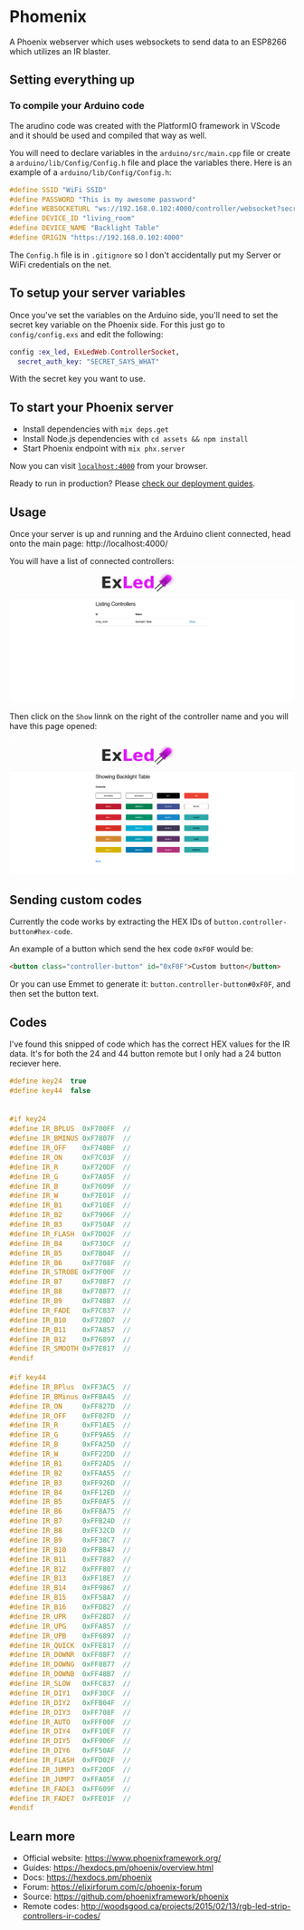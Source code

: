 # Phomenix

A Phoenix webserver which uses websockets to send data to an ESP8266 which utilizes an IR blaster.

## Setting everything up

### To compile your Arduino code

The arudino code was created with the PlatformIO framework in VScode and it should be used and compiled that way as well.

You will need to declare variables in the `arduino/src/main.cpp` file or create a `arduino/lib/Config/Config.h` file and place the variables there. Here is an example of a `arduino/lib/Config/Config.h`:

```cpp
#define SSID "WiFi SSID"
#define PASSWORD "This is my awesome password"
#define WEBSOCKETURL "ws://192.168.0.102:4000/controller/websocket?secret_key=SECRET_SAYS_WHAT"
#define DEVICE_ID "living_room"
#define DEVICE_NAME "Backlight Table"
#define ORIGIN "https://192.168.0.102:4000"
```

The `Config.h` file is in `.gitignore` so I don't accidentally put my Server or WiFi credentials on the net.

## To setup your server variables

Once you've set the variables on the Arduino side, you'll need to set the secret key variable on the Phoenix side. For this just go to `config/config.exs` and edit the following:

```elixir
config :ex_led, ExLedWeb.ControllerSocket,
  secret_auth_key: "SECRET_SAYS_WHAT"
  ```

With the secret key you want to use.

## To start your Phoenix server

* Install dependencies with `mix deps.get`
* Install Node.js dependencies with `cd assets && npm install`
* Start Phoenix endpoint with `mix phx.server`

Now you can visit [`localhost:4000`](http://localhost:4000) from your browser.

Ready to run in production? Please [check our deployment guides](https://hexdocs.pm/phoenix/deployment.html).

## Usage

Once your server is up and running and the Arduino client connected, head onto the main page: http://localhost:4000/

You will have a list of connected controllers:
![Index image](https://raw.githubusercontent.com/zastrixarundell/ex_led/master/images/index.png "Index image")

Then click on the `Show` linnk on the right of the controller name and you will have this page opened:

![Show image](https://raw.githubusercontent.com/zastrixarundell/ex_led/master/images/show.png "Show image")

## Sending custom codes
Currently the code works by extracting the HEX IDs of `button.controller-button#hex-code`.

An example of a button which send the hex code `0xF0F` would be:
```html
<button class="controller-button" id="0xF0F">Custom button</button>
```

Or you can use Emmet to generate it: `button.controller-button#0xF0F`, and then set the button text.

## Codes
I've found this snipped of code which has the correct HEX values for the IR data. It's for both the 24 and 44 button remote but I only had a 24 button reciever here.

```cpp
#define	key24  true
#define	key44  false


#if key24
#define	IR_BPLUS  0xF700FF	// 
#define	IR_BMINUS 0xF7807F	// 
#define	IR_OFF 	  0xF740BF	// 
#define	IR_ON 	  0xF7C03F	// 
#define	IR_R 	  0xF720DF	// 
#define	IR_G 	  0xF7A05F	// 
#define	IR_B 	  0xF7609F	// 
#define	IR_W 	  0xF7E01F	// 
#define	IR_B1	  0xF710EF	// 
#define	IR_B2	  0xF7906F	// 
#define	IR_B3	  0xF750AF	// 
#define	IR_FLASH  0xF7D02F	// 
#define	IR_B4	  0xF730CF	// 
#define	IR_B5	  0xF7B04F	// 
#define	IR_B6	  0xF7708F	// 
#define	IR_STROBE 0xF7F00F	// 
#define	IR_B7	  0xF708F7	// 
#define	IR_B8	  0xF78877	// 
#define	IR_B9	  0xF748B7	// 
#define	IR_FADE   0xF7C837	// 
#define	IR_B10	  0xF728D7	// 
#define	IR_B11	  0xF7A857	// 
#define	IR_B12	  0xF76897	// 
#define	IR_SMOOTH 0xF7E817	// 
#endif

#if key44
#define	IR_BPlus  0xFF3AC5	// 
#define	IR_BMinus 0xFFBA45	// 
#define	IR_ON 	  0xFF827D	// 
#define	IR_OFF 	  0xFF02FD	// 
#define	IR_R 	  0xFF1AE5	// 
#define	IR_G 	  0xFF9A65	// 
#define	IR_B  	  0xFFA25D	// 
#define	IR_W 	  0xFF22DD	// 
#define	IR_B1	  0xFF2AD5	// 
#define	IR_B2	  0xFFAA55	// 
#define	IR_B3	  0xFF926D	// 
#define	IR_B4	  0xFF12ED	// 
#define	IR_B5	  0xFF0AF5	// 
#define	IR_B6	  0xFF8A75	// 
#define	IR_B7	  0xFFB24D	// 
#define	IR_B8	  0xFF32CD	// 
#define	IR_B9	  0xFF38C7	// 
#define	IR_B10	  0xFFB847	// 
#define	IR_B11	  0xFF7887	// 
#define	IR_B12	  0xFFF807	// 
#define	IR_B13	  0xFF18E7	// 
#define	IR_B14	  0xFF9867	// 
#define	IR_B15	  0xFF58A7	// 
#define	IR_B16	  0xFFD827	// 
#define	IR_UPR 	  0xFF28D7	// 
#define	IR_UPG 	  0xFFA857	// 
#define	IR_UPB 	  0xFF6897	// 
#define	IR_QUICK  0xFFE817	// 
#define	IR_DOWNR  0xFF08F7	// 
#define	IR_DOWNG  0xFF8877	// 
#define	IR_DOWNB  0xFF48B7	// 
#define	IR_SLOW   0xFFC837	// 
#define	IR_DIY1   0xFF30CF	// 
#define	IR_DIY2   0xFFB04F	// 
#define	IR_DIY3   0xFF708F	// 
#define	IR_AUTO   0xFFF00F	// 
#define	IR_DIY4   0xFF10EF	// 
#define	IR_DIY5   0xFF906F	// 
#define	IR_DIY6   0xFF50AF	// 
#define	IR_FLASH  0xFFD02F	// 
#define	IR_JUMP3  0xFF20DF	// 
#define	IR_JUMP7  0xFFA05F	// 
#define	IR_FADE3  0xFF609F	// 
#define	IR_FADE7  0xFFE01F	// 
#endif
```

## Learn more

  * Official website: https://www.phoenixframework.org/
  * Guides: https://hexdocs.pm/phoenix/overview.html
  * Docs: https://hexdocs.pm/phoenix
  * Forum: https://elixirforum.com/c/phoenix-forum
  * Source: https://github.com/phoenixframework/phoenix
  * Remote codes: http://woodsgood.ca/projects/2015/02/13/rgb-led-strip-controllers-ir-codes/
